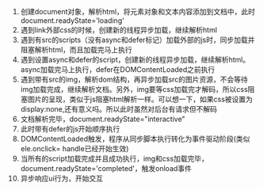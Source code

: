 1. 创建document对象，解析html，将元素对象和文本内容添加到文档中，此时document.readyState='loading'
2. 遇到link外部css的时候，创建新的线程异步加载，继续解析html
3. 遇到有src的scripts（没有async和defer标记）加载外部的js时，同步加载并阻塞解析html，而且加载完马上执行
4. 遇到设置async和defer的script，创建新的线程异步加载，继续解析html。async加载完马上执行，defer在DOMContentLoaded之前执行
5. 遇到带有src的img，解析dom结构，再异步加载src的图片资源，不会等待img加载完成，继续解析文档。另外，img要等css加载完才解码，所以css阻塞图片的呈现，类似于js阻塞html解析一样。可以想一下，如果css被设置为display:none,还有意义吗。所以此时虽然对后台有请求但不解码
6. 文档解析完毕，document.readyState="interactive"
7. 此时带有defer的js开始顺序执行
8. DOMContentLoaded触发，程序从同步脚本执行转化为事件驱动阶段(类似ele.onclick= handle已经开始生效)
9. 当所有的script加载完成并且成功执行，img和css加载完毕，document.readyState='completed'，触发onload事件
10. 异步响应ui行为，开始交互
